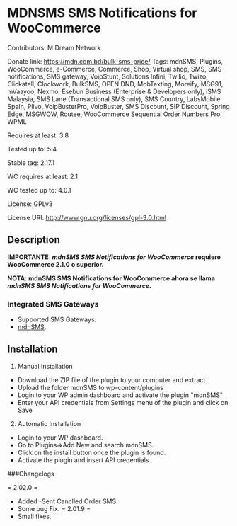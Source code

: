 # MDNSMS SMS Notifications for WooCommerce
Contributors: M Dream Network

Donate link: https://mdn.com.bd/bulk-sms-price/
Tags:  mdnSMS, Plugins, WooCommerce, e-Commerce, Commerce, Shop, Virtual shop, SMS, SMS notifications, SMS gateway, VoipStunt, Solutions Infini, Twilio, Twizo, Clickatell, Clockwork, BulkSMS, OPEN DND, MobTexting, Moreify, MSG91, mVaayoo, Nexmo, Esebun Business (Enterprise & Developers only), iSMS Malaysia, SMS Lane (Transactional SMS only), SMS Country, LabsMobile Spain, Plivo, VoipBusterPro, VoipBuster, SMS Discount, SIP Discount, Spring Edge, MSGWOW, Routee, WooCommerce Sequential Order Numbers Pro, WPML

Requires at least: 3.8

Tested up to: 5.4

Stable tag: 2.17.1

WC requires at least: 2.1

WC tested up to: 4.0.1

License: GPLv3

License URI: http://www.gnu.org/licenses/gpl-3.0.html


## Description
**IMPORTANTE: *mdnSMS SMS Notifications for WooCommerce* requiere WooCommerce 2.1.0 o superior.**

**NOTA: mdnSMS SMS Notifications for WooCommerce ahora se llama *mdnSMS SMS Notifications for WooCommerce*.**



### Integrated SMS Gateways
* Supported SMS Gateways:
 * [mdnSMS](https://www.mdnsms.com/).

## Installation
1. Manual Installation
 * Download the ZIP file of the plugin to your computer and extract 
 * Upload the folder mdnSMS to wp-content/plugins
 * Login to your WP admin dashboard and activate the plugin "mdnSMS"
 * Enter your API credentials from Settings menu of the plugin and click on Save
2. Automatic Installation
 * Login to your WP dashboard.
 * Go to Plugins=>Add New and search mdnSMS.
 * Click on the install button once the plugin is found.
 * Activate the plugin and insert API credentials
 
 ###Changelogs

= 2.02.0 =
* Added -Sent Canclled Order SMS.
* Some bug Fix.
= 2.01.9 =
* Small fixes.
